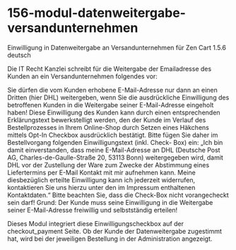 # 156-modul-datenweitergabe-versandunternehmen
Einwilligung in Datenweitergabe an Versandunternehmen für Zen Cart 1.5.6 deutsch

Die IT Recht Kanzlei schreibt für die Weitergabe der Emailadresse des Kunden an ein Versandunternehmen folgendes vor:

Sie dürfen die vom Kunden erhobene E-Mail-Adresse nur dann an einen Dritten (hier DHL) weitergeben, wenn Sie die ausdrückliche Einwilligung des betroffenen Kunden in die Weitergabe seiner E-Mail-Adresse eingeholt haben!
Diese Einwilligung des Kunden kann durch einen entsprechenden Erklärungstext bewerkstelligt werden, den der Kunde im Verlauf des Bestellprozesses in Ihrem Online-Shop durch Setzen eines Häkchens mittels Opt-In Checkbox ausdrücklich bestätigt.
Bitte fügen Sie daher im Bestellvorgang folgenden Einwilligungstext (inkl. Check- Box) ein:
„Ich bin damit einverstanden, dass meine E-Mail-Adresse an DHL (Deutsche Post AG, Charles-de-Gaulle-Straße 20, 53113 Bonn) weitergegeben wird, damit DHL vor der Zustellung der Ware zum Zwecke der Abstimmung eines Liefertermins per E-Mail Kontakt mit mir aufnehmen kann. Meine diesbezüglich erteilte Einwilligung kann ich jederzeit widerrufen, kontaktieren Sie uns hierzu unter den im Impressum enthaltenen Kontaktdaten.“
Bitte beachten Sie, dass die Check-Box nicht vorangecheckt sein darf! Grund: Der Kunde muss seine Einwilligung in die Weitergabe seiner E-Mail-Adresse freiwillig und selbstständig erteilen!

Dieses Modul integriert diese Einwilligungscheckbox auf der checkout_payment Seite.
Ob der Kunde der Datenweitergabe zugestimmt hat, wird bei der jeweiligen Bestellung in der Administration angezeigt.

